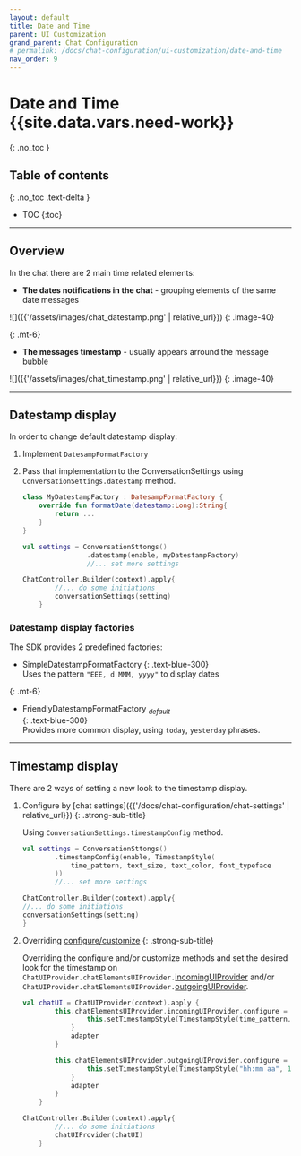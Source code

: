 ```yaml
---
layout: default
title: Date and Time
parent: UI Customization
grand_parent: Chat Configuration 
# permalink: /docs/chat-configuration/ui-customization/date-and-time
nav_order: 9
---
```


# Date and Time {{site.data.vars.need-work}}
{: .no_toc }

## Table of contents
{: .no_toc .text-delta }

- TOC
{:toc}

---

## Overview
In the chat there are 2 main time related elements:

- **The dates notifications in the chat** - grouping elements of the same date messages 

![]({{'/assets/images/chat_datestamp.png' | relative_url}})
{: .image-40}

{: .mt-6}
- **The messages timestamp** - usually appears arround the message bubble

![]({{'/assets/images/chat_timestamp.png' | relative_url}})
{: .image-40}

---

## Datestamp display
In order to change default datestamp display:
1. Implement `DatesampFormatFactory`
2. Pass that implementation to the ConversationSettings using `ConversationSettings.datestamp` method.

    ```kotlin
    class MyDatestampFactory : DatesampFormatFactory {
        override fun formatDate(datestamp:Long):String{
            return ...
        }
    }

    val settings = ConversationSttongs()
                    .datestamp(enable, myDatestampFactory)
                    //... set more settings

    ChatController.Builder(context).apply{
            //... do some initiations
            conversationSettings(setting)
        }
    ```

### Datestamp display factories
The SDK provides 2 predefined factories: 

- SimpleDatestampFormatFactory
{: .text-blue-300}   
Uses the pattern `"EEE, d MMM, yyyy"` to display dates

{: .mt-6}
- FriendlyDatestampFormatFactory <sub>_default_</sub>   
{: .text-blue-300}   
Provides more common display, using `today`, `yesterday` phrases.

---

## Timestamp display
There are 2 ways of setting a new look to the timestamp display.

1. Configure by [chat settings]({{'/docs/chat-configuration/chat-settings' | relative_url}})
    {: .strong-sub-title}
  
    Using `ConversationSettings.timestampConfig` method.
    ```kotlin
    val settings = ConversationSttongs()
            .timestampConfig(enable, TimestampStyle(
                time_pattern, text_size, text_color, font_typeface
            ))
            //... set more settings

    ChatController.Builder(context).apply{
    //... do some initiations
    conversationSettings(setting)
    }
    ```

2. Overriding [configure/customize](./how-it-works)
    {: .strong-sub-title}

    Overriding the configure and/or customize methods and set the desired look for the timestamp on `ChatUIProvider.chatElementsUIProvider.`[incomingUIProvider](./incoming-message) and/or `ChatUIProvider.chatElementsUIProvider.`[outgoingUIProvider](./outgoing-message).   
      
    ```kotlin
    val chatUI = ChatUIProvider(context).apply {
            this.chatElementsUIProvider.incomingUIProvider.configure = { adapter ->
                    this.setTimestampStyle(TimestampStyle(time_pattern, text_size, text_color))
                }
                adapter
            }

            this.chatElementsUIProvider.outgoingUIProvider.configure = { adapter ->
                    this.setTimestampStyle(TimestampStyle("hh:mm aa", 10, Color.parseColor("#aeaeae")))
                }
                adapter
            }
        }

    ChatController.Builder(context).apply{
            //... do some initiations
            chatUIProvider(chatUI)
        }
    ```
